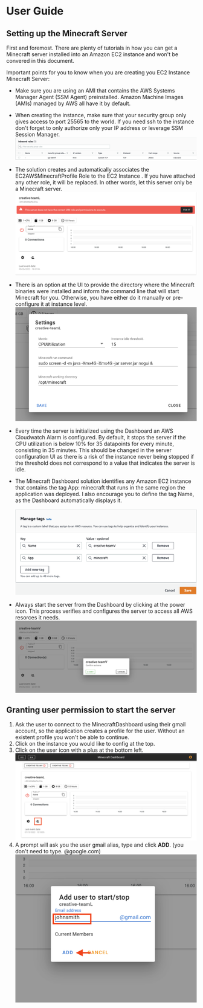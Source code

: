 # User Guide

## Setting up the Minecraft Server

First and foremost. There are plenty of tutorials in how you can get a Minecraft server installed into an Amazon EC2 instance and won't be convered in this document. 

Important points for you to know when you are creating you EC2 Instance Minecraft Server:

- Make sure you are using an AMI that contains the AWS Systems Manager Agent (SSM Agent) preinstalled. Amazon Machine Images (AMIs) managed by AWS all have it by default.
  
- When creating the instance, make sure that your security group only gives access to port 25565 to the world. If you need ssh to the instance don't forget to only authorize only your IP address or leverage SSM Session Manager.
  ![alt text](../images/security-group.png)

- The solution creates and automatically associates the EC2AWSMinecraftProfile Role to the EC2 Instance . If you have attached any other role, it will be replaced. In other words, let this server only be a Minecraft server.
  ![alt text](../images/dashboard-iamfix.png)


- There is an option at the UI to provide the directory where the Minecraft binaries were installed and inform the command line that will start Minecraft for you. Otherwise, you have either do it manually or pre-configure it at instance level.
  ![alt text](../images/dashboard-settings.png)
  

- Every time the server is initialized using the Dashboard an AWS Cloudwatch Alarm is configured. By default, it stops the server if the CPU utilization is below 10% for 35 datapoints for every minute, consisting in 35 minutes. This should be changed in the server configuration UI as there is a risk of the instance never being stopped if the threshold does not correspond to a value that indicates the server is idle.

- The Minecraft Dashboard solution identifies any Amazon EC2 instance that contains the tag App: minecraft that runs in the same region the application was deployed. I also encourage you to define the tag Name, as the Dashboard automatically displays it.
  
  ![alt text](../images/manage-tags.png)

- Always start the server from the Dashboard by clicking at the power icon. This process verifies and configures the server to access all AWS resorces it needs.
  ![alt text](../images/dashboard-start-server.png)


## Granting user permission to start the server

1. Ask the user to connect to the MinecraftDashboard using their gmail account, so the application creates a profile for the user. Without an existent profile you won't be able to continue. 
2. Click on the instance you would like to config at the top.
3. Click on the user icon with a plus at the bottom left.
   ![alt text](../images/dashboard.png)
4. A prompt will ask you the user gmail alias, type and click **ADD**. (you don't need to type. @google.com)
   ![alt text](../images/dashboard-adduser.png)

